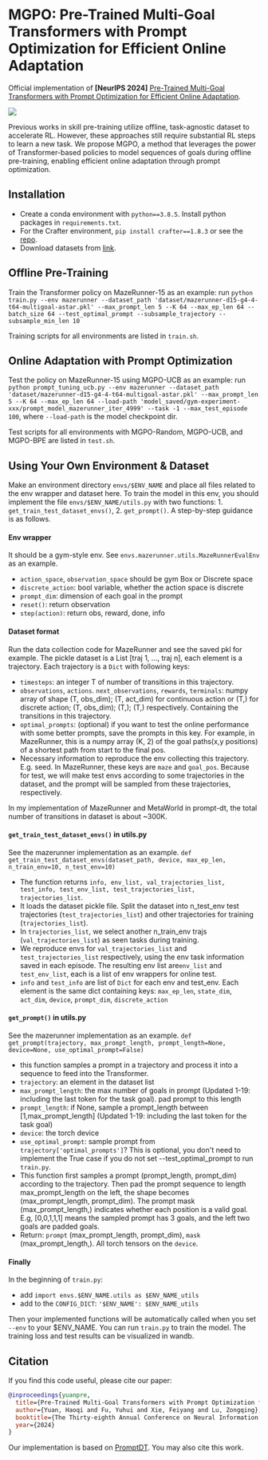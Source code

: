 # MGPO: Pre-Trained Multi-Goal Transformers with Prompt Optimization for Efficient Online Adaptation

Official implementation of **[NeurIPS 2024]** [Pre-Trained Multi-Goal Transformers with Prompt Optimization for Efficient Online Adaptation](https://openreview.net/forum?id=DHucngOEe3).

![](figs/mgpo.png)

Previous works in skill pre-training utilize offline, task-agnostic dataset to accelerate RL. However, these approaches still require substantial RL steps to learn a new task. We propose MGPO, a method that leverages the power of Transformer-based policies to model sequences of goals during offline pre-training, enabling efficient online adaptation through prompt optimization.

## Installation
- Create a conda environment with `python==3.8.5`. Install python packages in `requirements.txt`.
- For the Crafter environment, `pip install crafter==1.8.3` or see the [repo](https://github.com/danijar/crafter).
- Download datasets from [link](xxxxx).


## Offline Pre-Training
Train the Transformer policy on MazeRunner-15 as an example: run `python train.py --env mazerunner --dataset_path 'dataset/mazerunner-d15-g4-4-t64-multigoal-astar.pkl' --max_prompt_len 5 --K 64 --max_ep_len 64 --batch_size 64 --test_optimal_prompt --subsample_trajectory --subsample_min_len 10`

Training scripts for all environments are listed in `train.sh`.

## Online Adaptation with Prompt Optimization
Test the policy on MazeRunner-15 using MGPO-UCB as an example: run `python prompt_tuning_ucb.py --env mazerunner --dataset_path 'dataset/mazerunner-d15-g4-4-t64-multigoal-astar.pkl' --max_prompt_len 5 --K 64 --max_ep_len 64 --load-path 'model_saved/gym-experiment-xxx/prompt_model_mazerunner_iter_4999' --task -1 --max_test_episode 100`, where `--load-path` is the model checkpoint dir.

Test scripts for all environments with MGPO-Random, MGPO-UCB, and MGPO-BPE are listed in `test.sh`.


## Using Your Own Environment & Dataset
Make an environment directory `envs/$ENV_NAME` and place all files related to the env wrapper and dataset here. To train the model in this env, you should implement the file `envs/$ENV_NAME/utils.py` with two functions: 1. `get_train_test_dataset_envs()`, 2. `get_prompt()`. A step-by-step guidance is as follows.

#### Env wrapper
It should be a gym-style env. See `envs.mazerunner.utils.MazeRunnerEvalEnv` as an example.
- `action_space`, `observation_space` should be gym Box or Discrete space
- `discrete_action`: bool variable, whether the action space is discrete
- `prompt_dim`: dimension of each goal in the prompt
- `reset()`: return observation
- `step(action)`: return obs, reward, done, info

#### Dataset format
Run the data collection code for MazeRunner and see the saved pkl for example.
The pickle dataset is a List [traj 1, ..., traj n], each element is a trajectory. Each trajectory is a `Dict` with following keys:
- `timesteps`: an integer T of number of transitions in this trajectory.
- `observations`, `actions`. `next_observations`, `rewards`, `terminals`: numpy array of shape (T, obs_dim); (T, act_dim) for continuous action or (T,) for discrete action; (T, obs_dim); (T,); (T,) respectively. Containing the transitions in this trajectory.
- `optimal_prompts`: (optional) if you want to test the online performance with some better prompts, save the prompts in this key. For example, in MazeRunner, this is a numpy array (K, 2) of the goal paths(x,y positions) of a shortest path from start to the final pos.
- Necessary information to reproduce the env collecting this trajectory. E.g. seed. In MazeRunner, these keys are `maze` and `goal_pos`. Because for test, we will make test envs according to some trajectories in the dataset, and the prompt will be sampled from these trajectories, respectively.

In my implementation of MazeRunner and MetaWorld in prompt-dt, the total number of transitions in dataset is about ~300K.

#### `get_train_test_dataset_envs()` in utils.py
See the mazerunner implementation as an example.
`def get_train_test_dataset_envs(dataset_path, device, max_ep_len, n_train_env=10, n_test_env=10)`
- The function returns `info, env_list, val_trajectories_list, test_info, test_env_list, test_trajectories_list, trajectories_list`.
- It loads the dataset pickle file. Split the dataset into n_test_env test trajectories (`test_trajectories_list`) and other trajectories for training (`trajectories_list`).
- In `trajectories_list`, we select another n_train_env trajs (`val_trajectories_list`) as seen tasks during training. 
- We reproduce envs for `val_trajectories_list` and `test_trajectories_list` respectively, using the env task information saved in each episode. The resulting env list are`env_list` and `test_env_list`, each is a list of env wrappers for online test.
- `info` and `test_info` are list of `Dict` for each env and test_env. Each element is the same dict containing keys: `max_ep_len`, `state_dim`, `act_dim`, `device`, `prompt_dim`, `discrete_action`

#### `get_prompt()` in utils.py
See the mazerunner implementation as an example.
`def get_prompt(trajectory, max_prompt_length, prompt_length=None, device=None, use_optimal_prompt=False)`
- this function samples a prompt in a trajectory and process it into a sequence to feed into the Transformer.
- `trajectory`: an element in the dataset list
- `max_prompt_length`: the max number of goals in prompt (Updated 1-19: including the last token for the task goal). pad prompt to this length
- `prompt_length`: if None, sample a prompt_length between [1,max_prompt_length] (Updated 1-19: including the last token for the task goal)
- `device`: the torch device
- `use_optimal_prompt`: sample prompt from `trajectory['optimal_prompts']`? This is optional, you don't need to implement the True case if you do not set --test_optimal_prompt to run `train.py`.
- This function first samples a prompt (prompt_length, prompt_dim) according to the trajectory. Then pad the prompt sequence to length max_prompt_length on the left, the shape becomes (max_prompt_length, prompt_dim). The  prompt mask (max_prompt_length,) indicates whether each position is a valid goal.  E.g,  [0,0,1,1,1] means the sampled prompt has 3 goals, and the left two goals are padded goals.
- Return: `prompt` (max_prompt_length, prompt_dim), `mask` (max_prompt_length,). All torch tensors on the `device`.

#### Finally
In the beginning of `train.py`: 
- add `import envs.$ENV_NAME.utils as $ENV_NAME_utils`
- add to the `CONFIG_DICT`: `'$ENV_NAME': $ENV_NAME_utils`

Then your implemented functions will be automatically called when you set `--env` to your $ENV_NAME. You can run `train.py` to train the model. The training loss and test results can be visualized in wandb.


## Citation
If you find this code useful, please cite our paper:
```bibtex
@inproceedings{yuanpre,
  title={Pre-Trained Multi-Goal Transformers with Prompt Optimization for Efficient Online Adaptation},
  author={Yuan, Haoqi and Fu, Yuhui and Xie, Feiyang and Lu, Zongqing},
  booktitle={The Thirty-eighth Annual Conference on Neural Information Processing Systems},
  year={2024}
}
```
Our implementation is based on [PromptDT](https://github.com/mxu34/prompt-dt). You may also cite this work.